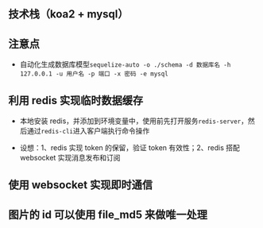 <!--
 * @Author: Vincent
 * @Date: 2021-12-07 14:56:21
 * @LastEditTime: 2022-03-28 16:32:23
 * @LastEditors: Vincent
 * @Description: 后台服务
-->

## 技术栈（koa2 + mysql）

## 注意点

- 自动化生成数据库模型`sequelize-auto -o ./schema -d 数据库名 -h 127.0.0.1 -u 用户名 -p 端口 -x 密码 -e mysql`

## 利用 redis 实现临时数据缓存

- 本地安装 redis，并添加到环境变量中，使用前先打开服务`redis-server`，然后通过`redis-cli`进入客户端执行命令操作

- 设想：1、redis 实现 token 的保留，验证 token 有效性；2、redis 搭配 websocket 实现消息发布和订阅

## 使用 websocket 实现即时通信

## 图片的 id 可以使用 file_md5 来做唯一处理
